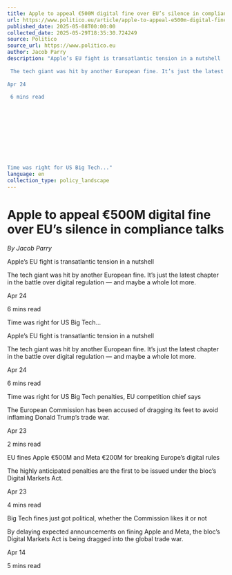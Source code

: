 ```yaml
---
title: Apple to appeal €500M digital fine over EU’s silence in compliance talks
url: https://www.politico.eu/article/apple-to-appeal-e500m-digital-fine-over-eus-silence-in-compliance-talks/?utm_source=RSS_Feed&utm_medium=RSS&utm_campaign=RSS_Syndication
published_date: 2025-05-08T00:00:00
collected_date: 2025-05-29T18:35:30.724249
source: Politico
source_url: https://www.politico.eu
author: Jacob Parry
description: "Apple’s EU fight is transatlantic tension in a nutshell 
 
 The tech giant was hit by another European fine. It’s just the latest chapter in the battle over digital regulation ― and maybe a whole lot more. 
 
Apr 24 
 
 6 mins read 
 
 
 
 
 
 
 
 
 
 
Time was right for US Big Tech..."
language: en
collection_type: policy_landscape
---
```


# Apple to appeal €500M digital fine over EU’s silence in compliance talks

*By Jacob Parry*

Apple’s EU fight is transatlantic tension in a nutshell 
 
 The tech giant was hit by another European fine. It’s just the latest chapter in the battle over digital regulation ― and maybe a whole lot more. 
 
Apr 24 
 
 6 mins read 
 
 
 
 
 
 
 
 
 
 
Time was right for US Big Tech...

Apple’s EU fight is transatlantic tension in a nutshell 
 
 The tech giant was hit by another European fine. It’s just the latest chapter in the battle over digital regulation ― and maybe a whole lot more. 
 
Apr 24 
 
 6 mins read

Time was right for US Big Tech penalties, EU competition chief says 
 
 The European Commission has been accused of dragging its feet to avoid inflaming Donald Trump’s trade war. 
 
Apr 23 
 
 2 mins read

EU fines Apple €500M and Meta €200M for breaking Europe’s digital rules 
 
 The highly anticipated penalties are the first to be issued under the bloc’s Digital Markets Act. 
 
Apr 23 
 
 4 mins read

Big Tech fines just got political, whether the Commission likes it or not 
 
 By delaying expected announcements on fining Apple and Meta, the bloc’s Digital Markets Act is being dragged into the global trade war. 
 
Apr 14 
 
 5 mins read